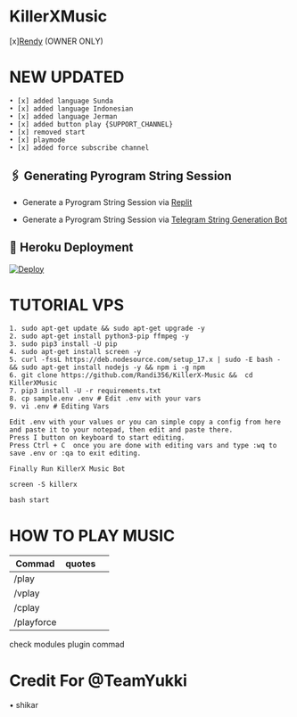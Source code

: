 # KillerXMusic
[x][Rendy](https://github.com/Randi356/KillerX-Music) (OWNER ONLY)

# NEW UPDATED
```
• [x] added language Sunda
• [x] added language Indonesian
• [x] added language Jerman
• [x] added button play {SUPPORT_CHANNEL}
• [x] removed start
• [x] playmode 
• [x] added force subscribe channel
```

## 🖇 Generating Pyrogram String Session

- Generate a Pyrogram String Session via [Replit](https://replit.com/@Randi356/Vegeta-String)

- Generate a Pyrogram String Session via [Telegram String Generation Bot](https://t.me/VegetaSessionBot)


## 🚀 Heroku Deployment

[![Deploy](https://www.herokucdn.com/deploy/button.svg)](https://heroku.com/deploy?template=https://github.com/Randi356/KillerX-Music)

# TUTORIAL VPS
```
1. sudo apt-get update && sudo apt-get upgrade -y
2. sudo apt-get install python3-pip ffmpeg -y
3. sudo pip3 install -U pip
4. sudo apt-get install screen -y
5. curl -fssL https://deb.nodesource.com/setup_17.x | sudo -E bash - && sudo apt-get install nodejs -y && npm i -g npm
6. git clone https://github.com/Randi356/KillerX-Music &&  cd KillerXMusic
7. pip3 install -U -r requirements.txt
8. cp sample.env .env # Edit .env with your vars
9. vi .env # Editing Vars

Edit .env with your values or you can simple copy a config from here and paste it to your notepad, then edit and paste there.
Press I button on keyboard to start editing.
Press Ctrl + C  once you are done with editing vars and type :wq to save .env or :qa to exit editing.

Finally Run KillerX Music Bot

screen -S killerx

bash start
```
# HOW TO PLAY MUSIC 

| Commad | quotes| | 
|-|-------|-------|
| /play  |        | 
| /vplay |        | 
| /cplay |        | 
| /playforce|     | 

check modules plugin commad



# Credit For @TeamYukki
• shikar
